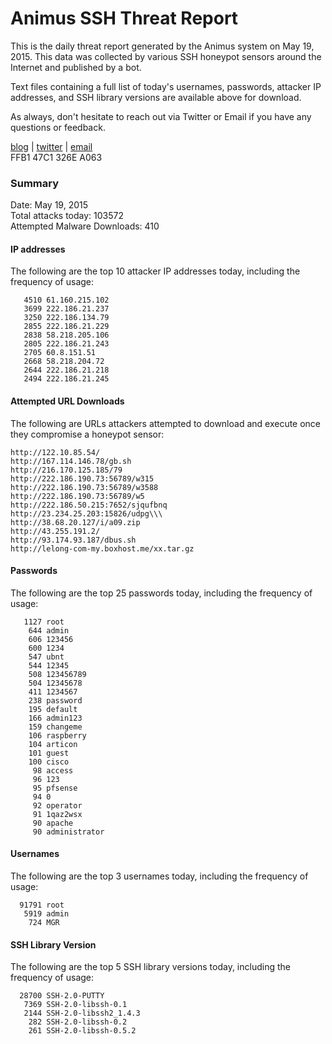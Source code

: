 # Animus SSH Threat Report

This is the daily threat report generated by the Animus system on May 19, 2015. This data was collected by various SSH honeypot sensors around the Internet and published by a bot.  

Text files containing a full list of today's usernames, passwords, attacker IP addresses, and SSH library versions are available above for download.  

As always, don't hesitate to reach out via Twitter or Email if you have any questions or feedback.  

[blog](http://morris.guru) | [twitter](https://twitter.com/andrew___morris) | [email](mailto:andrew@morris.guru)  
FFB1 47C1 326E A063  

### Summary

Date: May 19, 2015  
Total attacks today: 103572  
Attempted Malware Downloads: 410 

#### IP addresses
The following are the top 10 attacker IP addresses today, including the frequency of usage:
```
   4510 61.160.215.102
   3699 222.186.21.237
   3250 222.186.134.79
   2855 222.186.21.229
   2838 58.218.205.106
   2805 222.186.21.243
   2705 60.8.151.51
   2668 58.218.204.72
   2644 222.186.21.218
   2494 222.186.21.245
```

#### Attempted URL Downloads
The following are URLs attackers attempted to download and execute once they compromise a honeypot sensor:
```
http://122.10.85.54/
http://167.114.146.78/gb.sh
http://216.170.125.185/79
http://222.186.190.73:56789/w315
http://222.186.190.73:56789/w3588
http://222.186.190.73:56789/w5
http://222.186.50.215:7652/sjqufbnq
http://23.234.25.203:15826/udpg\\\
http://38.68.20.127/i/a09.zip
http://43.255.191.2/
http://93.174.93.187/dbus.sh
http://lelong-com-my.boxhost.me/xx.tar.gz
```

#### Passwords
The following are the top 25 passwords today, including the frequency of usage:
```
   1127 root
    644 admin
    606 123456
    600 1234
    547 ubnt
    544 12345
    508 123456789
    504 12345678
    411 1234567
    238 password
    195 default
    166 admin123
    159 changeme
    106 raspberry
    104 articon
    101 guest
    100 cisco
     98 access
     96 123
     95 pfsense
     94 0
     92 operator
     91 1qaz2wsx
     90 apache
     90 administrator
```

#### Usernames
The following are the top 3 usernames today, including the frequency of usage:
```
  91791 root
   5919 admin
    724 MGR
```

#### SSH Library Version
The following are the top 5 SSH library versions today, including the frequency of usage:
```
  28700 SSH-2.0-PUTTY
   7369 SSH-2.0-libssh-0.1
   2144 SSH-2.0-libssh2_1.4.3
    282 SSH-2.0-libssh-0.2
    261 SSH-2.0-libssh-0.5.2
```
